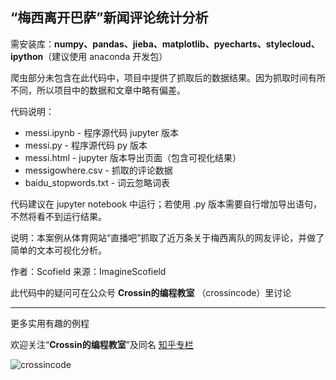 ## “梅西离开巴萨”新闻评论统计分析

需安装库：**numpy、pandas、jieba、matplotlib、pyecharts、stylecloud、ipython**（建议使用 anaconda 开发包）

爬虫部分未包含在此代码中，项目中提供了抓取后的数据结果。因为抓取时间有所不同，所以项目中的数据和文章中略有偏差。

代码说明：

- messi.ipynb - 程序源代码 jupyter 版本
- messi.py - 程序源代码 py 版本
- messi.html -  jupyter 版本导出页面（包含可视化结果）
- messigowhere.csv - 抓取的评论数据
- baidu_stopwords.txt - 词云忽略词表

代码建议在 jupyter notebook 中运行；若使用 .py 版本需要自行增加导出语句，不然将看不到运行结果。

说明：本案例从体育网站“直播吧”抓取了近万条关于梅西离队的网友评论，并做了简单的文本可视化分析。

作者：Scofield
来源：ImagineScofield



此代码中的疑问可在公众号 **Crossin的编程教室** （crossincode）里讨论

----

更多实用有趣的例程

欢迎关注“**Crossin的编程教室**”及同名 [知乎专栏](https://zhuanlan.zhihu.com/crossin)

![crossincode](../crossin-logo.png)
